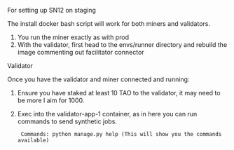 For setting up SN12 on staging

The install docker bash script will work for both miners and validators. 

1. You run the miner exactly as with prod
2. With the validator, first head to the envs/runner directory and rebuild the image commenting out facilitator connector

Validator

Once you have the validator and miner connected and running: 
1. Ensure you have staked at least 10 TAO to the validator, it may need to be more I aim for 1000. 
2. Exec into the validator-app-1 container, as in here you can run commands to send synthetic jobs. 
        
        Commands: python manage.py help (This will show you the commands available)
